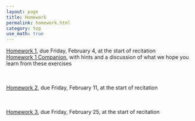 ```yaml
---
layout: page
title: Homework
permalink: homework.html
category: top
use_math: true
---
```



<a href="hw/hw1/hw1.pdf">Homework 1</a>, due Friday, February 4, at the start of recitation<br>
<a href="hw/hw1/hw1-companion.pdf">Homework 1 Companion</a>, with hints and a discussion of what we hope you learn from these exercises

<br><br>
<a href="hw/hw2/hw2.pdf">Homework 2</a>, due Friday, February 11, at the start of recitation<br>

<br><br>
<a href="hw/hw3/hw3.pdf">Homework 3</a>, due Friday, February 25, at the start of recitation<br>
<!--
<br>
<a href="hw/hw3/hw3.pdf">Homework 3</a>, due Thursday, March 11, before the beginning of class (11am)
<br>
<a href="hw/hw4/hw4.pdf">Homework 4</a>, due Friday, March 19, at the start of recitation 
<br>
<a href="hw/hw5/hw5.pdf">Homework 5</a>, due Monday, March 29, by the end of the day
<br>
<a href="hw/hw6/hw6-2021.pdf">Homework 6</a>, due Friday, April 9, at the start of recitation
<br>
<a href="hw/hw7/hw7-2021.pdf">Homework 7</a>, due Tuesday, April 13, before class
<br>
<a href="hw/hw8/hw8-2021.pdf">Homework 8</a> is due Sunday, April 25, by the end of the day 
<br>
<a href="hw/hw9/hw9-2021.pdf">Homework 9</a> is due Thursday, April 29, before class
<br>
<a href="hw/hw10/hw10.pdf">Homework 10</a> is due Sunday, May 16, by the end of the day
-->
